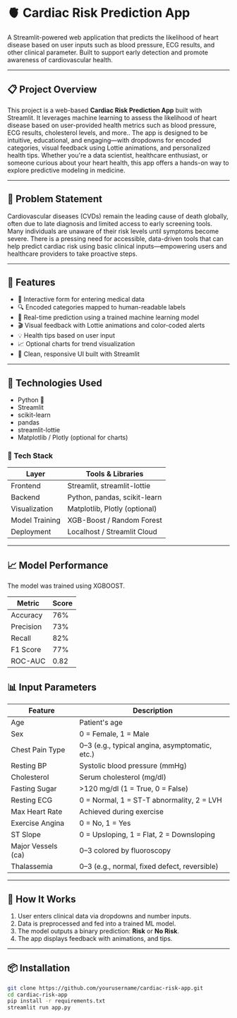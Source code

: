 
# 🫀 Cardiac Risk Prediction App

A Streamlit-powered web application that predicts the likelihood of heart disease based on user inputs such as blood pressure, ECG results, and other clinical parameter.
Built to support early detection and promote awareness of cardiovascular health.

---

## 📋 Project Overview

This project is a web-based **Cardiac Risk Prediction App** built with Streamlit. 
It leverages machine learning to assess the likelihood of heart disease based on user-provided health metrics such as blood pressure, ECG results, cholesterol levels, and more.. 
The app is designed to be intuitive, educational, and engaging—with dropdowns for encoded categories, visual feedback using Lottie animations, and personalized health tips.
Whether you're a data scientist, healthcare enthusiast, or someone curious about your heart health, this app offers a hands-on way to explore predictive modeling in medicine.

---

## 🧠 Problem Statement
Cardiovascular diseases (CVDs) remain the leading cause of death globally, often due to late diagnosis and limited access to early screening tools. 
Many individuals are unaware of their risk levels until symptoms become severe. There is a pressing need for accessible, data-driven tools that can help predict cardiac risk 
using basic clinical inputs—empowering users and healthcare providers to take proactive steps.

---

## 🚀 Features

- 🧾 Interactive form for entering medical data
- 🔍 Encoded categories mapped to human-readable labels
- 🧠 Real-time prediction using a trained machine learning model
- 🎬 Visual feedback with Lottie animations and color-coded alerts
- 💡 Health tips based on user input
- 📈 Optional charts for trend visualization
- 🎨 Clean, responsive UI built with Streamlit

---

## 🧪 Technologies Used

- Python 🐍
- Streamlit
- scikit-learn
- pandas
- streamlit-lottie
- Matplotlib / Plotly (optional for charts)

 ### 🧰 Tech Stack

| Layer            | Tools & Libraries                          |
|------------------|--------------------------------------------|
| Frontend         | Streamlit, streamlit-lottie                |
| Backend          | Python, pandas, scikit-learn               |
| Visualization    | Matplotlib, Plotly (optional)              |
| Model Training   | XGB-Boost / Random Forest        |
| Deployment       | Localhost / Streamlit Cloud                |

---
## 📈 Model Performance

The model was trained using XGBOOST.

| Metric         | Score     |
|----------------|-----------|
| Accuracy       | 76%       |
| Precision      | 73%       |
| Recall         | 82%       |
| F1 Score       | 77%       |
| ROC-AUC        | 0.82      |

## 📊 Input Parameters

| Feature            | Description                                      |
|--------------------|--------------------------------------------------|
| Age                | Patient's age                                    |
| Sex                | 0 = Female, 1 = Male                             |
| Chest Pain Type    | 0–3 (e.g., typical angina, asymptomatic, etc.)   |
| Resting BP         | Systolic blood pressure (mmHg)                   |
| Cholesterol        | Serum cholesterol (mg/dl)                        |
| Fasting Sugar      | >120 mg/dl (1 = True, 0 = False)                 |
| Resting ECG        | 0 = Normal, 1 = ST-T abnormality, 2 = LVH        |
| Max Heart Rate     | Achieved during exercise                         |
| Exercise Angina    | 0 = No, 1 = Yes                                  |
| ST Slope           | 0 = Upsloping, 1 = Flat, 2 = Downsloping         |
| Major Vessels (ca) | 0–3 colored by fluoroscopy                       |
| Thalassemia        | 0–3 (e.g., normal, fixed defect, reversible)     |

---

## 🧠 How It Works

1. User enters clinical data via dropdowns and number inputs.
2. Data is preprocessed and fed into a trained ML model.
3. The model outputs a binary prediction: **Risk** or **No Risk**.
4. The app displays feedback with animations, and tips.

---

## 📦 Installation

```bash
git clone https://github.com/yourusername/cardiac-risk-app.git
cd cardiac-risk-app
pip install -r requirements.txt
streamlit run app.py
